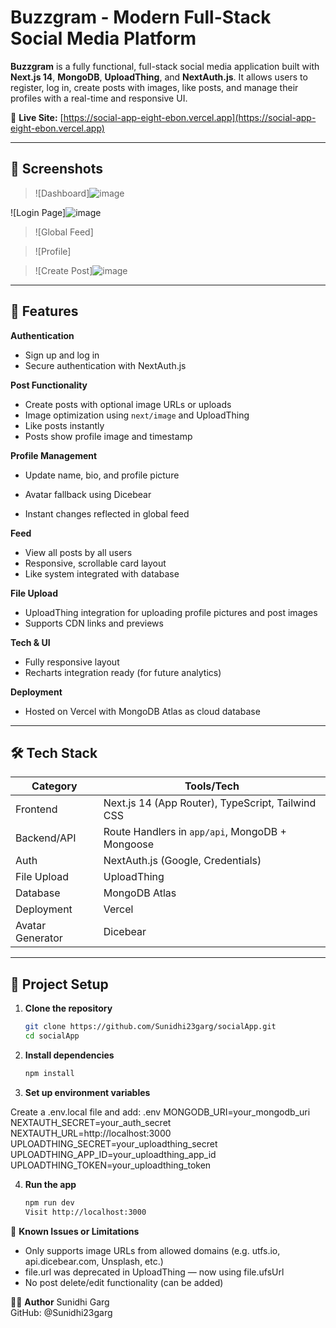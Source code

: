 # Buzzgram - Modern Full-Stack Social Media Platform

**Buzzgram** is a fully functional, full-stack social media application built with **Next.js 14**, **MongoDB**, **UploadThing**, and **NextAuth.js**. It allows users to register, log in, create posts with images, like posts, and manage their profiles with a real-time and responsive UI.

🔗 **Live Site:** [https://social-app-eight-ebon.vercel.app](https://social-app-eight-ebon.vercel.app)

---

## 📸 Screenshots

> ![Dashboard]![image](https://github.com/user-attachments/assets/f5d828f6-5467-42ed-815f-7662757949c9)

![Login Page]![image](https://github.com/user-attachments/assets/3269405f-e3bb-4019-a1ef-c0d7c7b4b8da)

> ![Global Feed]

> ![Profile]

> ![Create Post]![image](https://github.com/user-attachments/assets/13aa7c69-0510-424f-9c59-ced681f9ba39)


---

## 🚀 Features

**Authentication**
- Sign up and log in
- Secure authentication with NextAuth.js

**Post Functionality**
- Create posts with optional image URLs or uploads
- Image optimization using `next/image` and UploadThing
- Like posts instantly 
- Posts show profile image and timestamp

**Profile Management**
- Update name, bio, and profile picture
- Avatar fallback using Dicebear

- Instant changes reflected in global feed

**Feed**
- View all posts by all users
- Responsive, scrollable card layout
- Like system integrated with database

**File Upload**
- UploadThing integration for uploading profile pictures and post images
- Supports CDN links and previews

**Tech & UI**
- Fully responsive layout
- Recharts integration ready (for future analytics)

**Deployment**
- Hosted on Vercel with MongoDB Atlas as cloud database

---

## 🛠️ Tech Stack

| Category           | Tools/Tech                                      |
|-------------------|--------------------------------------------------|
| Frontend          | Next.js 14 (App Router), TypeScript, Tailwind CSS |
| Backend/API       | Route Handlers in `app/api`, MongoDB + Mongoose |
| Auth              | NextAuth.js (Google, Credentials)               |
| File Upload       | UploadThing                                     |
| Database          | MongoDB Atlas                                   |
| Deployment        | Vercel                                          |
| Avatar Generator  | Dicebear                                        |

---

## 🧰 Project Setup

1. **Clone the repository**
   ```bash
   git clone https://github.com/Sunidhi23garg/socialApp.git
   cd socialApp
   
2. **Install dependencies**
   ```bash
   npm install
   
3. **Set up environment variables**

Create a .env.local file and add:
.env
MONGODB_URI=your_mongodb_uri  
NEXTAUTH_SECRET=your_auth_secret  
NEXTAUTH_URL=http://localhost:3000  
UPLOADTHING_SECRET=your_uploadthing_secret  
UPLOADTHING_APP_ID=your_uploadthing_app_id  
UPLOADTHING_TOKEN=your_uploadthing_token  

4. **Run the app**
   ```bash
   npm run dev
   Visit http://localhost:3000

🧪 **Known Issues or Limitations**
- Only supports image URLs from allowed domains (e.g. utfs.io, api.dicebear.com, Unsplash, etc.)
- file.url was deprecated in UploadThing — now using file.ufsUrl
- No post delete/edit functionality (can be added)

👩‍💻 **Author**
Sunidhi Garg  
GitHub: @Sunidhi23garg

